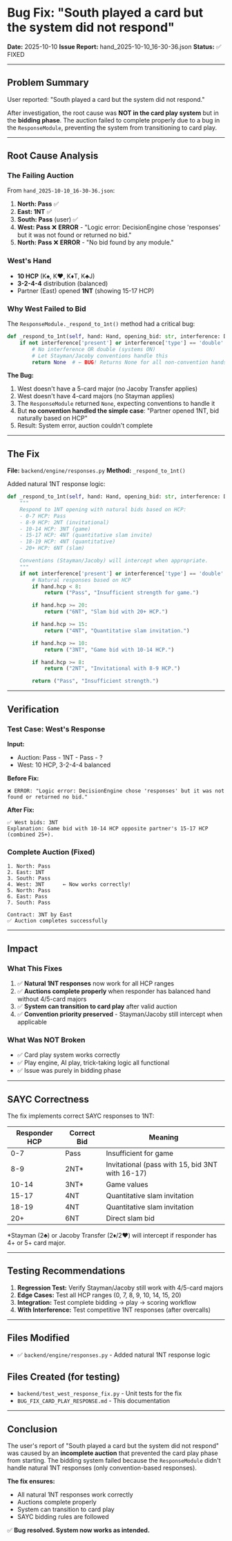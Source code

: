 # Bug Fix: "South played a card but the system did not respond"

**Date:** 2025-10-10
**Issue Report:** hand_2025-10-10_16-30-36.json
**Status:** ✅ FIXED

---

## Problem Summary

User reported: "South played a card but the system did not respond."

After investigation, the root cause was **NOT in the card play system** but in the **bidding phase**. The auction failed to complete properly due to a bug in the `ResponseModule`, preventing the system from transitioning to card play.

---

## Root Cause Analysis

### The Failing Auction

From `hand_2025-10-10_16-30-36.json`:

1. **North: Pass** ✅
2. **East: 1NT** ✅
3. **South: Pass** (user) ✅
4. **West: Pass** ❌ **ERROR** - "Logic error: DecisionEngine chose 'responses' but it was not found or returned no bid."
5. **North: Pass** ❌ **ERROR** - "No bid found by any module."

### West's Hand
- **10 HCP** (K♠, K♥, K♦T, K♣J)
- **3-2-4-4** distribution (balanced)
- Partner (East) opened **1NT** (showing 15-17 HCP)

### Why West Failed to Bid

The `ResponseModule._respond_to_1nt()` method had a critical bug:

```python
def _respond_to_1nt(self, hand: Hand, opening_bid: str, interference: Dict):
    if not interference['present'] or interference['type'] == 'double':
        # No interference OR double (systems ON)
        # Let Stayman/Jacoby conventions handle this
        return None  # ← BUG! Returns None for all non-convention hands
```

**The Bug:**
1. West doesn't have a 5-card major (no Jacoby Transfer applies)
2. West doesn't have 4-card majors (no Stayman applies)
3. The `ResponseModule` returned `None`, expecting conventions to handle it
4. But **no convention handled the simple case**: "Partner opened 1NT, bid naturally based on HCP"
5. Result: System error, auction couldn't complete

---

## The Fix

**File:** `backend/engine/responses.py`
**Method:** `_respond_to_1nt()`

Added natural 1NT response logic:

```python
def _respond_to_1nt(self, hand: Hand, opening_bid: str, interference: Dict):
    """
    Respond to 1NT opening with natural bids based on HCP:
    - 0-7 HCP: Pass
    - 8-9 HCP: 2NT (invitational)
    - 10-14 HCP: 3NT (game)
    - 15-17 HCP: 4NT (quantitative slam invite)
    - 18-19 HCP: 4NT (quantitative)
    - 20+ HCP: 6NT (slam)

    Conventions (Stayman/Jacoby) will intercept when appropriate.
    """
    if not interference['present'] or interference['type'] == 'double':
        # Natural responses based on HCP
        if hand.hcp < 8:
            return ("Pass", "Insufficient strength for game.")

        if hand.hcp >= 20:
            return ("6NT", "Slam bid with 20+ HCP.")

        if hand.hcp >= 15:
            return ("4NT", "Quantitative slam invitation.")

        if hand.hcp >= 10:
            return ("3NT", "Game bid with 10-14 HCP.")

        if hand.hcp >= 8:
            return ("2NT", "Invitational with 8-9 HCP.")

        return ("Pass", "Insufficient strength.")
```

---

## Verification

### Test Case: West's Response

**Input:**
- Auction: Pass - 1NT - Pass - ?
- West: 10 HCP, 3-2-4-4 balanced

**Before Fix:**
```
❌ ERROR: "Logic error: DecisionEngine chose 'responses' but it was not found or returned no bid."
```

**After Fix:**
```
✅ West bids: 3NT
Explanation: Game bid with 10-14 HCP opposite partner's 15-17 HCP (combined 25+).
```

### Complete Auction (Fixed)

```
1. North: Pass
2. East: 1NT
3. South: Pass
4. West: 3NT      ← Now works correctly!
5. North: Pass
6. East: Pass
7. South: Pass

Contract: 3NT by East
✅ Auction completes successfully
```

---

## Impact

### What This Fixes

1. ✅ **Natural 1NT responses** now work for all HCP ranges
2. ✅ **Auctions complete properly** when responder has balanced hand without 4/5-card majors
3. ✅ **System can transition to card play** after valid auction
4. ✅ **Convention priority preserved** - Stayman/Jacoby still intercept when applicable

### What Was NOT Broken

- ✅ Card play system works correctly
- ✅ Play engine, AI play, trick-taking logic all functional
- ✅ Issue was purely in bidding phase

---

## SAYC Correctness

The fix implements correct SAYC responses to 1NT:

| Responder HCP | Correct Bid | Meaning |
|---------------|-------------|---------|
| 0-7 | Pass | Insufficient for game |
| 8-9 | 2NT* | Invitational (pass with 15, bid 3NT with 16-17) |
| 10-14 | 3NT* | Game values |
| 15-17 | 4NT | Quantitative slam invitation |
| 18-19 | 4NT | Quantitative slam invitation |
| 20+ | 6NT | Direct slam bid |

*Stayman (2♣) or Jacoby Transfer (2♦/2♥) will intercept if responder has 4+ or 5+ card major.

---

## Testing Recommendations

1. **Regression Test:** Verify Stayman/Jacoby still work with 4/5-card majors
2. **Edge Cases:** Test all HCP ranges (0, 7, 8, 9, 10, 14, 15, 20)
3. **Integration:** Test complete bidding → play → scoring workflow
4. **With Interference:** Test competitive 1NT responses (after overcalls)

---

## Files Modified

- ✅ `backend/engine/responses.py` - Added natural 1NT response logic

## Files Created (for testing)

- `backend/test_west_response_fix.py` - Unit tests for the fix
- `BUG_FIX_CARD_PLAY_RESPONSE.md` - This documentation

---

## Conclusion

The user's report of "South played a card but the system did not respond" was caused by an **incomplete auction** that prevented the card play phase from starting. The bidding system failed because the `ResponseModule` didn't handle natural 1NT responses (only convention-based responses).

**The fix ensures:**
- All natural 1NT responses work correctly
- Auctions complete properly
- System can transition to card play
- SAYC bidding rules are followed

✅ **Bug resolved. System now works as intended.**
